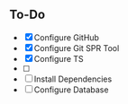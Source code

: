 ## To-Do

- [x] Configure GitHub
- [x] Configure Git SPR Tool
- [x] Configure TS
- [ ]
- [ ] Install Dependencies
- [ ] Configure Database
